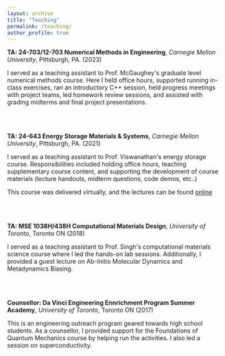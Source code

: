```yaml
---
layout: archive
title: "Teaching"
permalink: /teaching/
author_profile: true
---
```


**TA: 24-703/12-703 Numerical Methods in Engineering**, *Carnegie Mellon University*, Pittsburgh, PA. (2023) 

I served as a teaching assistant to Prof. McGaughey's graduate level numerical methods course. Here I held office hours, supported running in-class exercises, ran an introductory C++ session, held progress meetings with project teams, led homework review sessions, and assisted with grading midterms and final project presentations.

<br />
<br />

**TA: 24-643 Energy Storage Materials & Systems**, *Carnegie Mellon University*, Pittsburgh, PA. (2021) 

I served as a teaching assistant to Prof. Viswanathan's energy storage course. Responsibilities included holding office hours, teaching supplementary course content, and supporting the development of course materials (lecture handouts, midterm questions, code demos, etc..)

This course was delivered virtually, and the lectures can be found [online](https://www.andrew.cmu.edu/user/venkatv/24643/index.html)

<br />
<br />

**TA: MSE 1038H/438H Computational Materials Design**, *University of Toronto*, Toronto ON (2018)

I served as a teaching assistant to Prof. Singh's computational materials science course where I led the hands-on lab sessions. Additionally, I provided a guest lecture on Ab-Initio Molecular Dynamics and Metadynamics Biasing. 

<br />
<br />

**Counsellor: Da Vinci Engineering Ennrichment Program Summer Academy**, *University of Toronto*, Toronto ON (2017)

This is an engineering outreach program geared towards high school students. As a counsellor, I provided support for the Foundations of Quantum Mechanics course by helping run the activities. I also led a session on superconductivity.
